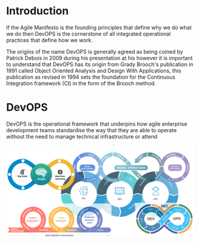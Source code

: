 # Introduction 
If the Agile Manifesto is the founding principles that define why we do what we do then DevOPS is the cornerstone of all integrated operational practices that define how we work.

The origins of the name DevOPS is generally agreed as being coined by Patrick Debois in 2009 during his presentation at his however it is important to understand that DevOPS has its origin from Grady Brooch's publication in 1991 called Object Oriented Analysis and Design With Applications, this publication as revised in 1994 sets the foundation for the Continuous Integration framework (CI) in the form of the Brooch method.


# DevOPS

DevOPS is the operational framework that underpins how agile enterprise development teams standardise the way that they are able to operate without the need to manage technical infrastructure or attend 



![image.png](/.attachments/image-89bea59a-ad78-4de6-a6ad-c7e675d5bfc5.png)